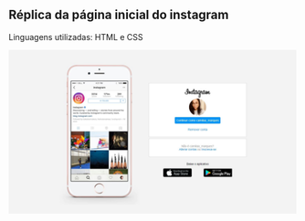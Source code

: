 ## Réplica da página inicial do instagram 

Linguagens utilizadas: HTML e CSS

<img src="https://github.com/camila-marquesbr/Clone-p-gina-inicial-Instagram_DIO/blob/master/Tela%20inicial%20Instagram%20-%20finalizado.JPG">
